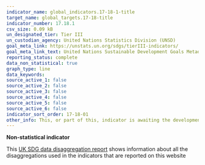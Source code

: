 ```yaml
---
indicator_name: global_indicators.17-18-1-title
target_name: global_targets.17-18-title
indicator_number: 17.18.1
csv_size: 0.09 kB
un_designated_tier: Tier III
un_custodian_agency: United Nations Statistics Division (UNSD)
goal_meta_link: https://unstats.un.org/sdgs/tierIII-indicators/
goal_meta_link_text: United Nations Sustainable Development Goals Metadata (PDF 469 KB)
reporting_status: complete
data_non_statistical: true
graph_type: line
data_keywords:  
source_active_1: false
source_active_2: false
source_active_3: false
source_active_4: false
source_active_5: false
source_active_6: false
indicator_sort_order: 17-18-01
other_info: This, or part of this, indicator is awaiting the development of internationally established methodology and standards (classified by the UN as tier 3). 
---
```


**Non-statistical indicator**

This [UK SDG data disaggregation report](https://sdgdata.gov.uk/sdg-data/disaggregations.html) shows information about all the disaggregations used in the indicators that are reported on this website
